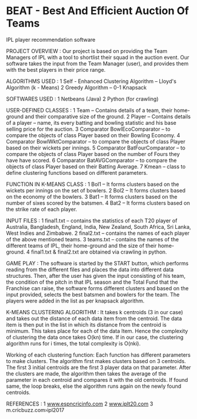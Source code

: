 # BEAT - Best And Efficient Auction Of Teams
IPL player recommendation software

PROJECT OVERVIEW :
Our project is based on providing the Team Managers of IPL with a tool to shortlist their squad in the auction event. Our software takes the input from the Team Manager (user), and provides them with the best players in their price range.

ALGORITHMS USED :
1 Self - Enhanced Clustering Algorithm – Lloyd&#39;s Algorithm (k - Means)
2 Greedy Algorithm – 0-1 Knapsack

SOFTWARES USED :
1 Netbeans (Java)
2 Python (for crawling)

USER-DEFINED CLASSES :
1 Team – Contains details of a team, their home-ground and their comparative size of the ground.
2 Player – Contains details of a player – name, its every batting and bowling statistic and his base selling price for the auction.
3 Comparator BowlEcoComparator – to compare the objects of class Player based on their Bowling Economy.
4 Comparator BowlWktComparator – to compare the objects of class Player based on their wickets per innings.
5 Comparator BatFourComparator – to compare the objects of class Player based on the number of Fours they have have scored.
6 Comparator BatAVGComparator – to compare the objects of class Player based on their Batting Average.
7 Kmean – class to define clustering functions based on different parameters.

FUNCTION IN K-MEANS CLASS :
1 Bol1 – It forms clusters based on the wickets per innings on the set of bowlers.
2 Bol2 – It forms clusters based on the economy of the bowlers.
3 Bat1 – It forms clusters based on the number of sixes scored by the batsmen.
4 Bat2 – It forms clusters based on the strike rate of each player.

INPUT FILES :
1 final1.txt – contains the statistics of each T20 player of Australia, Bangladesh, England, India, New Zealand, South Africa, Sri Lanka, West Indies and Zimbabwe.
2 final2.txt – contains the names of each player of the above mentioned teams.
3 teams.txt – contains the names of the different teams of IPL, their home-ground and the size of their home-ground.
4 final1.txt &amp; final2.txt are obtained via crawling in python.

GAME PLAY : The software is started by the START button, which performs reading from the different files and places the data into different data structures. Then, after the user has given the input consisting of his team, the condition of the pitch in that IPL season and the Total Fund that the Franchise can raise, the software forms different clusters and
based on the input provided, selects the best batsmen and bowlers for the team. The players were added in the list as per knapsack
algorithm.

K-MEANS CLUSTERING ALGORITHM :
It takes k centroids (3 in our case) and takes out the distance of each data item from the centroid. The data item is then put in the list in which its distance from the centroid is minimum. This takes place for each of the data Item. Hence the complexity of clustering the data once takes O(kn) time. If in our case, the clustering algorithm runs for i times, the total complexity is O(nki).

Working of each clustering function:
Each function has different parameters to make clusters. The algorithm first makes clusters based on 3 centroids. The first 3 initial
centroids are the first 3 player data on that parameter. After the clusters are made, the algorithm then takes the average of the
parameter in each centroid and compares it with the old centroids. If found same, the loop breaks, else the algorithm runs again on the
newly found centroids.

REFERENCES :
1 www.espncricinfo.com
2 www.iplt20.com
3 m.cricbuzz.com›ipl2017
